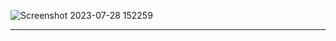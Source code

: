 
![Screenshot 2023-07-28 152259](https://github.com/yashdoshi12/Sales_report_using_PowerBi/assets/39629707/23e117f3-fd1d-4c0b-a0a7-391795d3ca79)

<hr />
<br />


